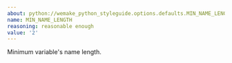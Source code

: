 ```yaml
---
about: python://wemake_python_styleguide.options.defaults.MIN_NAME_LENGTH
name: MIN_NAME_LENGTH
reasoning: reasonable enough
value: '2'
---
```


Minimum variable's name length.